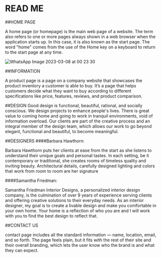 # READ ME

##HOME PAGE

A home page (or homepage) is the main web page of a website. The term also refers to one or more pages always shown in a web browser when the application starts up. In this case, it is also known as the start page. The word "home" comes from the use of the Home key on a keyboard to return to the start page at any time.



![WhatsApp Image 2023-03-08 at 00 23 30](https://user-images.githubusercontent.com/54210205/223525511-ae73c0f1-3154-4a5b-bac7-a7696111b06d.jpeg)






##INFORMATION

A product page is a page on a company website that showcases the product inventory a customer is able to buy. It’s a page that helps customers decide what they want to buy according to different specifications like price, features, reviews, and product comparison.






##DESIGN
Good design is functional, beautiful, rational, and socially conscious. We design projects to enhance people's lives. There is great value to coming home and going to work in tranquil environments, void of information overload. Our clients are part of the creative process and an integral member of the design team, which allows our work to go beyond elegant, functional and beautiful, to become meaningful.



##DESIGNERS 
####Barbara Hawthorn:

Barbara Hawthorn puts her clients at ease from the start as she listens to understand their unique goals and personal tastes. In each setting, be it contemporary or traditional, she creates rooms of timeless quality and inviting beauty. Architectural details, carefully designed lighting and colors that work from room to room are her signature

####Samantha Friedman:

Samantha Friedman Interior Designs, a personalized interior design company, is the culmination of over 9 years of experience serving clients and offering creative solutions to their everyday needs. As an interior designer, my goal is to create a livable design and make you comfortable in your own home. Your home is a reflection of who you are and I will work with you to find the best design to reflect that.





##CONTACT US

contact page includes all the standard information — name, location, email, and so forth. The page feels plain, but it fits with the rest of their site and their overall branding, which lets the user know who the brand is and what they can expect.


